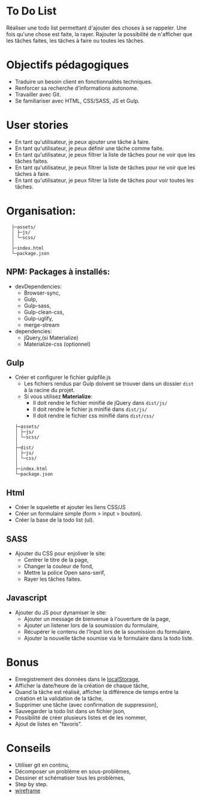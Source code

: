 # To Do List
Réaliser une todo list permettant d'ajouter des choses à se rappeler. Une fois qu'une chose est faite, la rayer. Rajouter la possibilité de n'afficher que les tâches faites, les tâches à faire ou toutes les tâches.

# Objectifs pédagogiques
* Traduire un besoin client en fonctionnalités techniques.
* Renforcer sa recherche d'informations autonome.
* Travailler avec Git.
* Se familiariser avec HTML, CSS/SASS, JS et Gulp.


# User stories
* En tant qu'utilisateur, je peux ajouter une tâche à faire.
* En tant qu'utilisateur, je peux définir une tâche comme faite.
* En tant qu'utilisateur, je peux filtrer la liste de tâches pour ne voir que les tâches faites.
* En tant qu'utilisateur, je peux filtrer la liste de tâches pour ne voir que les tâches à faire.
* En tant qu'utilisateur, je peux filtrer la liste de tâches pour voir toutes les tâches.

# Organisation:
```
  ├─assets/
  │ ├─js/
  │ └─scss/
  │   
  ├─index.html
  └─package.json
```

## NPM: Packages à installés:
* devDependencies:
	* Browser-sync,
	* Gulp,
	* Gulp-sass,
	* Gulp-clean-css,
	* Gulp-uglify,
	* merge-stream
* dependencies:
	* jQuery,(si Materialize)
	* Materialize-css (optionnel)

## Gulp
* Créer et configurer le fichier gulpfile.js
	* Les fichiers rendus par Gulp doivent se trouver dans un dossier `dist` à la racine du projet.
	* Si vous utilisez **Materialize**:
		* Il doit rendre le fichier minifié de jQuery dans `dist/js/`
		* Il doit rendre le fichier js minifié dans `dist/js/`
		* Il doit rendre le fichier css minifié dans `dist/css/`
	```
	├─assets/
	│ ├─js/
	│ └─scss/
	│ 
	├─dist/
	│ ├─js/
	│ └─css/
	│ 
	├─index.html
	└─package.json
	```

## Html
* Créer le squelette et ajouter les liens CSS/JS
* Créer un formulaire simple (form > input > bouton).
* Créer la base de la todo list (ul).

## SASS
* Ajouter du CSS pour enjoliver le site:
	* Centrer le titre de la page,
	* Changer la couleur de fond,
	* Mettre la police Open sans-serif,
	* Rayer les tâches faites.

## Javascript
* Ajouter du JS pour dynamiser le site:
	* Ajouter un message de bienvenue à l'ouverture de la page,
	* Ajouter un listener lors de la soumission du formulaire,
	* Récupérer le contenu de l'Input lors de la soumission du formulaire,
	* Ajouter la nouvelle tâche soumise via le formulaire dans la todo liste.


# Bonus
* Enregistrement des données dans le [localStorage](https://developer.mozilla.org/en-US/docs/Web/API/Storage/LocalStorage),
* Afficher la date/heure de la création de chaque tâche,
* Quand la tâche est réalisé, afficher la différence de temps entre la création et la validation de la tâche,
* Supprimer une tâche (avec confirmation de suppression),
* Sauvegarder la todo list dans un fichier json,
* Possibilité de créer plusieurs listes et de les nommer,
* Ajout de listes en "favoris".

# Conseils
* Utiliser git en continu,
* Décomposer un problème en sous-problèmes,
* Dessiner et schématiser tous les problèmes,
* Step by step.
* [wireframe](https://img15.hostingpics.net/pics/862531Screenshotfrom20171220154348.png)
